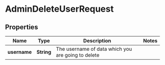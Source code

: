 # AdminDeleteUserRequest

## Properties
Name | Type | Description | Notes
------------ | ------------- | ------------- | -------------
**username** | **String** | The username of data which you are going to delete | 
